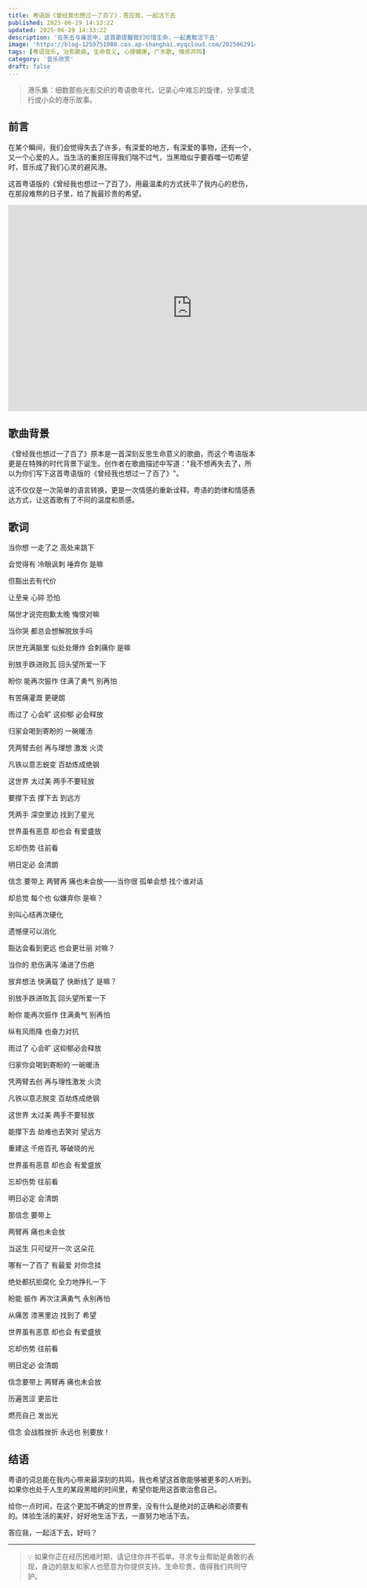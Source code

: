 ```yaml
---
title: 粤语版《曾经我也想过一了百了》：答应我，一起活下去
published: 2025-06-29 14:33:22
updated: 2025-06-29 14:33:22
description: '在失去与痛苦中，这首歌提醒我们珍惜生命，一起勇敢活下去'
image: 'https://blog-1259751088.cos.ap-shanghai.myqcloud.com/20250629143452082.png?imageSlim'
tags: [粤语音乐, 治愈歌曲, 生命意义, 心理健康, 广东歌, 情感共鸣]
category: '音乐欣赏'
draft: false
---
```


> 港乐集：细数那些光影交织的粤语歌年代，记录心中难忘的旋律，分享或流行或小众的港乐故事。

## 前言

在某个瞬间，我们会觉得失去了许多，有深爱的地方，有深爱的事物，还有一个，又一个心爱的人。当生活的重担压得我们喘不过气，当黑暗似乎要吞噬一切希望时，音乐成了我们心灵的避风港。

这首粤语版的《曾经我也想过一了百了》，用最温柔的方式抚平了我内心的悲伤，在那段难熬的日子里，给了我最珍贵的希望。

<iframe width="750" height="420" src="https://player.bilibili.com/player.html?isOutside=true&aid=77353708&bvid=BV11J411D7ra&cid=132317820&p=1&autoplay=0" scrolling="no" border="0" frameborder="no" framespacing="0" allowfullscreen="true"></iframe>

## 歌曲背景

《曾经我也想过一了百了》原本是一首深刻反思生命意义的歌曲，而这个粤语版本更是在特殊的时代背景下诞生。创作者在歌曲描述中写道："我不想再失去了，所以为你们写下这首粤语版的《曾经我也想过一了百了》"。

这不仅仅是一次简单的语言转换，更是一次情感的重新诠释。粤语的韵律和情感表达方式，让这首歌有了不同的温度和质感。


## 歌词

当你想 一走了之 高处来跳下

会觉得有 冷眼讽刺 唾弃你 是嘛

但豁出去有代价

让至亲 心碎 恐怕

隔世才说完抱歉太晚 悔恨对嘛

当你哭 都总会想解脱放手吗

厌世充满脑里 似处处爆炸 会刺痛你 是嘛

别放手跌进败瓦 回头望所爱一下

盼你 能再次振作 住满了勇气 别再怕

有苦痛灌溉 更硬朗

雨过了 心会旷 这抑郁 必会释放

归家会喝到寄盼的 一碗暖汤

凭两臂去创 再与理想 激发 火烫

凡铁以意志蜕变 百劫炼成绝钢

这世界 太过美 两手不要轻放

要撑下去 撑下去 到远方

凭两手 深空里边 找到了星光

世界虽有恶意 却也会 有爱盛放

忘却伤势 往前看

明日定必 会清朗

信念 要带上 两臂再 痛也未会放——当你很 孤单会想 找个谁对话

却总觉 每个也 似嫌弃你 是嘛？

别叫心结再次硬化

遗憾便可以消化

豁达会看到更远 也会更壮丽 对嘛？

当你的 悲伤满泻 涌进了伤疤

放弃想法 快满载了 快断线了 是嘛？

别放手跌进败瓦 回头望所爱一下

盼你 能再次振作 住满勇气 别再怕

纵有风雨降 也奋力对抗

雨过了 心会旷 这抑郁必会释放

归家你会喝到寄盼的 一碗暖汤

凭两臂去创 再与理性激发 火烫

凡铁以意志脱变 百劫炼成绝钢

这世界 太过美 两手不要轻放

能撑下去 劫难也去笑对 望远方

重建这 千疮百孔 等破晓的光

世界虽有恶意 却也会 有爱盛放

忘却伤势 往前看

明日必定 会清朗

那信念 要带上

两臂再 痛也未会放

当这生 只可绽开一次 这朵花

哪有一了百了 有最爱 对你念挂

绝处都抗拒腐化 全力地挣扎一下

盼能 振作 再次注满勇气 永别再怕

从痛苦 漆黑里边 找到了 希望

世界虽有恶意 却也会 有爱盛放

忘却伤势 往前看

明日定必 会清朗

信念要带上 两臂再 痛也未会放

历遍苦涩 更茁壮

燃亮自己 发出光

信念 会战胜挫折 永远也 别要放！

## 结语

粤语的词总能在我内心带来最深刻的共鸣，我也希望这首歌能够被更多的人听到。如果你也处于人生的某段黑暗的时间里，希望你能用这首歌治愈自己。

给你一点时间，在这个更加不确定的世界里，没有什么是绝对的正确和必须要有的。体验生活的美好，好好地生活下去，一直努力地活下去。

答应我，一起活下去，好吗？

---

> 💡 如果你正在经历困难时期，请记住你并不孤单。寻求专业帮助是勇敢的表现，身边的朋友和家人也愿意为你提供支持。生命珍贵，值得我们共同守护。